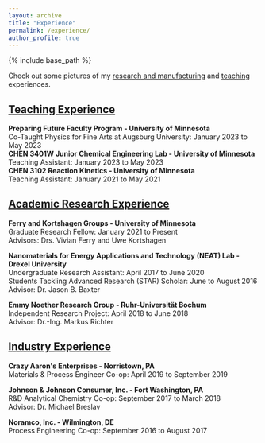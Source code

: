 ```yaml
---
layout: archive
title: "Experience"
permalink: /experience/
author_profile: true
---
```

{% include base_path %}

Check out some pictures of my [research and manufacturing](https://www.canva.com/design/DAEBa0tlGdA/Zpd2dRbug81jhHJTt66KbQ/view?website#2) and [teaching](https://www.canva.com/design/DAFjBFLelNE/jJIut8B5GGJwOMEwNYiTIA/view?utm_content=DAFjBFLelNE&utm_campaign=designshare&utm_medium=link&utm_source=publishsharelink) experiences.

## [Teaching Experience](https://kristine-loh.github.io/teaching/)

**Preparing Future Faculty Program - University of Minnesota** <br/>
Co-Taught Physics for Fine Arts at Augsburg University: January 2023 to May 2023<br/>
**CHEN 3401W Junior Chemical Engineering Lab - University of Minnesota** <br/>
Teaching Assistant: January 2023 to May 2023<br/>
**CHEN 3102 Reaction Kinetics - University of Minnesota**<br/>
Teaching Assistant: January 2021 to May 2021<br/>

## [Academic Research Experience](https://kristine-loh.github.io/research/)
**Ferry and Kortshagen Groups - University of Minnesota**<br/>
Graduate Research Fellow: January 2021 to Present<br/>
Advisors: Drs. Vivian Ferry and Uwe Kortshagen 

**Nanomaterials for Energy Applications and Technology (NEAT) Lab - Drexel University**<br/>
Undergraduate Research Assistant: April 2017 to June 2020<br/>
Students Tackling Advanced Research (STAR) Scholar: June to August 2016<br/>
Advisor: Dr. Jason B. Baxter

**Emmy Noether Research Group - Ruhr-Universität Bochum**<br/>
Independent Research Project: April 2018 to June 2018<br/>
Advisor: Dr.-Ing. Markus Richter


## [Industry Experience](https://kristine-loh.github.io/industry/)

**Crazy Aaron's Enterprises - Norristown, PA**<br/>
Materials & Process Engineer Co-op: April 2019 to September 2019 <br/>

**Johnson & Johnson Consumer, Inc. - Fort Washington, PA**<br/>
R&D Analytical Chemistry Co-op: September 2017 to March 2018<br/>
Advisor: Dr. Michael Breslav<br/>

**Noramco, Inc. - Wilmington, DE**<br/>
Process Engineering Co-op: September 2016 to August 2017<br/>

